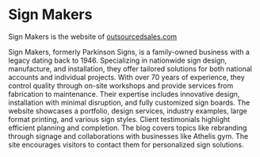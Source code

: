# Sign Makers
Sign Makers is the website of [outsourcedsales.com](https://outsourcedsales.com)


Sign Makers, formerly Parkinson Signs, is a family-owned business with a legacy dating back to 1946. Specializing in nationwide sign design, manufacture, and installation, they offer tailored solutions for both national accounts and individual projects. With over 70 years of experience, they control quality through on-site workshops and provide services from fabrication to maintenance. Their expertise includes innovative design, installation with minimal disruption, and fully customized sign boards. The website showcases a portfolio, design services, industry examples, large format printing, and various sign styles. Client testimonials highlight efficient planning and completion. The blog covers topics like rebranding through signage and collaborations with businesses like Athelis gym. The site encourages visitors to contact them for personalized sign solutions.

